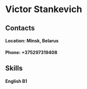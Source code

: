 # Victor Stankevich
## Contacts
#### Location: Minsk, Belarus
#### Phone: +375297319408
## Skills
#### English B1
